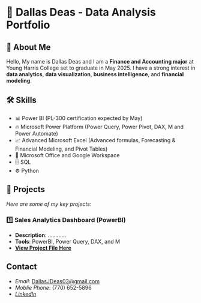 # 💼 Dallas Deas - Data Analysis Portfolio

## 👋 About Me
Hello, My name is Dallas Deas and I am a **Finance and Accounting major** at Young Harris College set to graduate in May 2025.  I have a strong interest in **data analytics**, **data visualization**, **business intelligence**, and **financial modeling**.
## 🛠 Skills
- 📊 Power BI (PL-300 certification expected by May)
- 🔥 Microsoft Power Platform (Power Query, Power Pivot, DAX, M and Power Automate)
- 📈 Advanced Microsoft Excel (Advanced formulas, Forecasting & Financial Modeling, and Pivot Tables)
-  📂 Microsoft Office and Google Workspace
-  🗄  SQL
- ⚙️ Python

## 📌 Projects
*Here are some of my key projects*:

### 1️⃣ **Sales Analytics Dashboard (PowerBI)**
- **Description**: ............
- **Tools**: PowerBI, Power Query, DAX, and M
- **[View Project File Here](/PowerBI/README.md)**



## Contact
- *Email*: DallasJDeas03@gmail.com
- *Moblie Phone*: (770) 652-5896
- *[LinkedIn](https://www.linkedin.com/in/dallas-deas-0b5978302/)*
  
